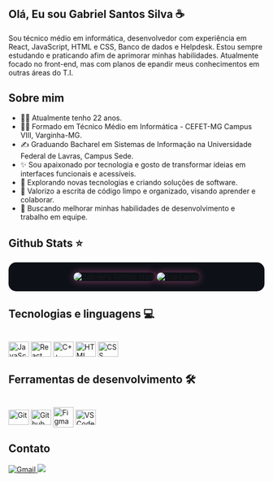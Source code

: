 ## Olá, Eu sou Gabriel Santos Silva ☕
Sou técnico médio em informática, desenvolvedor com experiência em React, JavaScript, HTML e CSS, Banco de dados e Helpdesk. Estou sempre estudando e praticando afim de aprimorar minhas habilidades. Atualmente focado no front-end, mas com planos de epandir meus conhecimentos em outras áreas do T.I. 

## Sobre mim
- 👨🏾 Atualmente tenho 22 anos.
- 👩‍🎓 Formado em Técnico Médio em Informática - CEFET-MG Campus VIII, Varginha-MG.
- ✍ Graduando Bacharel em Sistemas de Informação na Universidade Federal de Lavras, Campus Sede.
- ✨ Sou apaixonado por tecnologia e gosto de transformar ideias em interfaces funcionais e acessíveis.
- 🚀 Explorando novas tecnologias e criando soluções de software.
- 📜 Valorizo a escrita de código limpo e organizado, visando aprender e colaborar.
- 🌱 Buscando melhorar minhas habilidades de desenvolvimento e trabalho em equipe.

## Github Stats ⭐
<div align="center" style="background-color:#0d1117; padding:20px; border-radius:15px;">
  <img src="https://github-readme-stats.vercel.app/api?username=gabrielsan&show_icons=true&theme=radical&hide_border=true&border_radius=15" alt="Gabriel's GitHub stats" style="border-radius:15px; box-shadow: 0 0 15px rgba(255, 105, 180, 0.5);">
  <img src="https://github-readme-stats.vercel.app/api/top-langs/?username=gabrielsan&layout=compact&theme=radical&hide_border=true&border_radius=15" alt="Top Langs" style="border-radius:15px; box-shadow: 0 0 15px rgba(255, 105, 180, 0.5);">
</div>

## Tecnologias e linguagens 💻
<div style="display: inline_block"><br>
<img align="center" alt="JavaScript" height="30" width="40" src="https://cdn.jsdelivr.net/gh/devicons/devicon@latest/icons/javascript/javascript-original.svg">
<img align="center" alt="React" height="30" width="40" src="https://cdn.jsdelivr.net/gh/devicons/devicon@latest/icons/react/react-original.svg" />
<img align="center" alt="C++" height="30" width="40" src="https://cdn.jsdelivr.net/gh/devicons/devicon@latest/icons/cplusplus/cplusplus-original.svg" />
<img align="center" alt="HTML" height="30" width="40" src="https://cdn.jsdelivr.net/gh/devicons/devicon@latest/icons/html5/html5-original.svg" />
<img align="center" alt="CSS" height="30" width="40" src="https://cdn.jsdelivr.net/gh/devicons/devicon@latest/icons/css3/css3-original.svg" />
</div>

## Ferramentas de desenvolvimento 🛠
<div style="display: inline_block"><br>
<img align="center" alt="Git" height="30" width="40" src="https://cdn.jsdelivr.net/gh/devicons/devicon@latest/icons/git/git-original.svg" />       
<img align="center" alt="Github" height="30" width="40" src="https://cdn.jsdelivr.net/gh/devicons/devicon@latest/icons/github/github-original.svg" />
<img align="center" alt="Figma height="30" width="40" src="https://cdn.jsdelivr.net/gh/devicons/devicon@latest/icons/figma/figma-original.svg" />
<img align="center" alt="VSCode" height="30" width="40" src="https://cdn.jsdelivr.net/gh/devicons/devicon@latest/icons/vscode/vscode-original.svg" />
</div>

## Contato
<a href="gs4721158@gmail.com" title="Enviar email">
  <img src="https://img.shields.io/badge/Gmail-D14836?style=for-the-badge&logo=gmail&logoColor=white" alt="Gmail" />
</a>
<a href="https://www.instagram.com/gabrielsantos._s" title="Abrir Instagram">
  <img src="https://img.shields.io/badge/Instagram-E4405F?style=for-the-badge&logo=instagram&logoColor=white"/>
</a>




